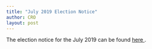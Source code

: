```yaml
---
title: "July 2019 Election Notice"
author: CRO
layout: post
---
```


The election notice for the July 2019 can be found <a href= "https://drive.google.com/open?id=1Vqm1OtyI4cnoinVtaGWtfxGVc_f4SQEH"> here </a>.
